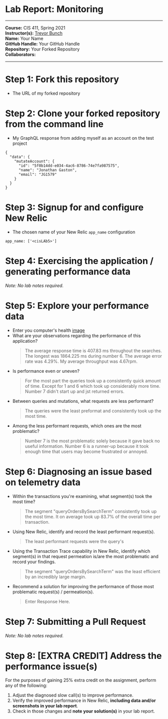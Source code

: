 # Lab Report: Monitoring
___
**Course:** CIS 411, Spring 2021  
**Instructor(s):** [Trevor Bunch](https://github.com/trevordbunch)  
**Name:** Your Name  
**GitHub Handle:** Your GitHub Handle  
**Repository:** Your Forked Repository  
**Collaborators:** 
___

# Step 1: Fork this repository
- The URL of my forked repository

# Step 2: Clone your forked repository from the command line
- My GraphQL response from adding myself as an account on the test project
```
{
  "data": {
    "mutateAccount": {
      "id": "5f0b14dd-e034-4ac6-8786-74e7fa987575",
      "name": "Jonathan Gaston",
      "email": "JG1579"
    }
  }
}
```

# Step 3: Signup for and configure New Relic
- The chosen name of your New Relic ```app_name``` configuration
```
app_name: ['<cisLAb5>']
```

# Step 4: Exercising the application / generating performance data

_Note: No lab notes required._

# Step 5: Explore your performance data
* Enter you computer's health
[image](/assets/My%20Laptop.jpg)
* What are your observations regarding the performance of this application? 
  >  The average response time is 407.83 ms throughout the searches. The longest was 1864.225 ms during number 6. The average error rate was 4.29%. My average throughput was 4.67rpm.
* Is performance even or uneven? 
  > For the most part the queries took up a consistently quick amount of time. Except for 1 and 6 which took up considerably  more time. Number 7 didn't start up and jst returned errors.
* Between queries and mutations, what requests are less performant? 
  > The queries were the least preformat and consistently took up the most time.
* Among the less performant requests, which ones are the most problematic?
  > Number 7 is the most problematic solely because it gave back no useful information. Number 6 is a runner-up because it took enough time that users may become frustrated or annoyed.

# Step 6: Diagnosing an issue based on telemetry data
* Within the transactions you're examining, what segment(s) took the most time?
  > The segment "queryOrdersBySearchTerm" consistently took up the most time. It on average took up 83.7% of the overall time per transaction. 
* Using New Relic, identify and record the least performant request(s).
  > The least performant requests were the query's
* Using the Transaction Trace capability in New Relic, identify which segment(s) in that request permeation is/are the most problematic and record your findings.
  > The segment "queryOrdersBySearchTerm" was the least efficient by an incredibly large margin.
* Recommend a solution for improving the performance of those most problematic request(s) / permeation(s).
  > Enter Response Here.

# Step 7: Submitting a Pull Request
_Note: No lab notes required._

# Step 8: [EXTRA CREDIT] Address the performance issue(s)
For the purposes of gaining 25% extra credit on the assignment, perform any of the following:
1. Adjust the diagnosed slow call(s) to improve performance. 
2. Verify the improved performance in New Relic, **including data and/or screenshots in your lab report**.
2. Check in those changes and **note your solution(s)** in your lab report.